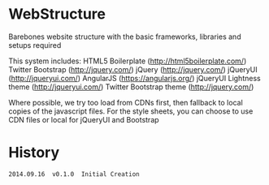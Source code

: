 WebStructure
============

Barebones website structure with the basic frameworks, libraries and setups required

This system includes:
	HTML5 Boilerplate (http://html5boilerplate.com/)
	Twitter Bootstrap (http://jquery.com/)
	jQuery (http://jquery.com/)
	jQueryUI (http://jqueryui.com/)
	AngularJS (https://angularjs.org/)
	jQueryUI Lightness theme (http://jqueryui.com/)
	Twitter Bootstrap theme (http://jquery.com/)
	
Where possible, we try too load from CDNs first, then fallback to local copies of the javascript files.  For the 
style sheets, you can choose to use CDN files or local for jQueryUI and Bootstrap


History
=======
	2014.09.16	v0.1.0	Initial Creation